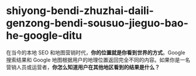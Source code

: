 # shiyong-bendi-zhuzhai-daili-genzong-bendi-sousuo-jieguo-bao-he-google-ditu
在当今的本地 SEO 和地图营销时代，**你的位置就是你看到世界的方式**。Google 搜索结果和 Google 地图根据用户的地理位置返回完全不同的内容。如果你是一名营销人员或运营者，**你怎么知道用户在其他地区看到的结果是什么？**
